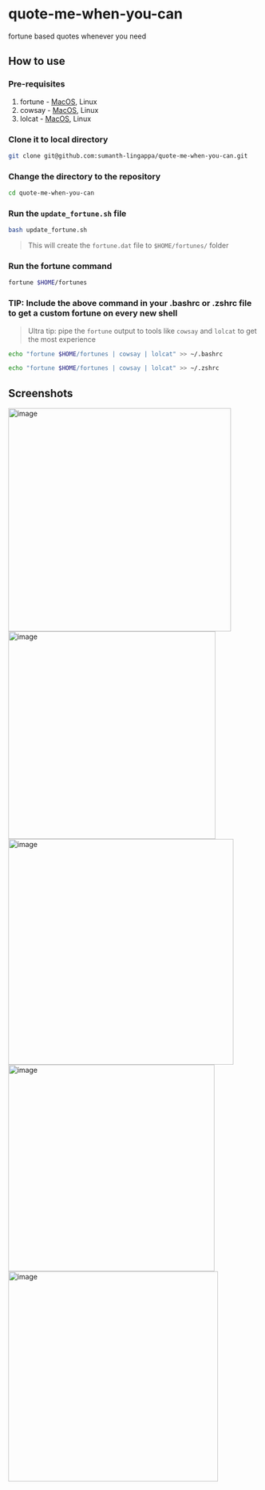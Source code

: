 # quote-me-when-you-can
fortune based quotes whenever you need

## How to use

### Pre-requisites

1. fortune - [MacOS](https://formulae.brew.sh/formula/fortune), Linux
2. cowsay - [MacOS](https://formulae.brew.sh/formula/cowsay), Linux
3. lolcat - [MacOS](https://formulae.brew.sh/formula/lolcat), Linux

### Clone it to local directory

```bash
git clone git@github.com:sumanth-lingappa/quote-me-when-you-can.git
```

### Change the directory to the repository

```bash
cd quote-me-when-you-can
```

### Run the `update_fortune.sh` file

```bash
bash update_fortune.sh
```

> This will create the `fortune.dat` file  to `$HOME/fortunes/` folder

### Run the fortune command

```bash
fortune $HOME/fortunes
```

### TIP: Include the above command in your .bashrc or .zshrc file to get a custom fortune on every new shell

> Ultra tip: pipe the `fortune` output to tools like `cowsay` and `lolcat` to get the most experience

```bash
echo "fortune $HOME/fortunes | cowsay | lolcat" >> ~/.bashrc
```

```bash
echo "fortune $HOME/fortunes | cowsay | lolcat" >> ~/.zshrc
```

## Screenshots

<img width="446" alt="image" src="https://github.com/sumanth-lingappa/quote-me-when-you-can/assets/42572246/15f5f210-6208-43bc-aacc-3d22749e5b04">

<img width="415" alt="image" src="https://github.com/sumanth-lingappa/quote-me-when-you-can/assets/42572246/5a4c7527-44c3-4248-a21b-f771070dec7c">

<img width="451" alt="image" src="https://github.com/sumanth-lingappa/quote-me-when-you-can/assets/42572246/23db2182-c74b-4318-a26c-3977448b1e12">

<img width="413" alt="image" src="https://github.com/sumanth-lingappa/quote-me-when-you-can/assets/42572246/b7c92f4a-3d3d-46c1-8786-ab9c1b3b0319">

<img width="420" alt="image" src="https://github.com/sumanth-lingappa/quote-me-when-you-can/assets/42572246/97644f65-0237-41ee-a9ee-8079a5653cf8">




